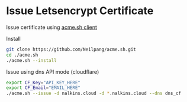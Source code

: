 Issue Letsencrypt Certificate
=============================

Issue certificate using [acme.sh client](https://github.com/Neilpang/acme.sh)

Install
```bash
git clone https://github.com/Neilpang/acme.sh.git
cd ./acme.sh
./acme.sh --install
```

Issue using dns API mode (cloudflare)
```bash
export CF_Key="API_KEY_HERE"
export CF_Email="EMAIL_HERE"
./acme.sh --issue -d nalkins.cloud -d *.nalkins.cloud --dns dns_cf
```